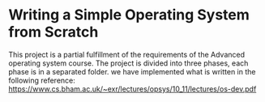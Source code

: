 # Writing a Simple Operating System from Scratch

This project is a partial fulfillment of the requirements of the Advanced operating system course. 
The project is divided into three phases, each phase is in a separated folder. 
we have implemented what is written in the following reference:
https://www.cs.bham.ac.uk/~exr/lectures/opsys/10_11/lectures/os-dev.pdf
